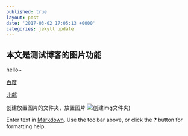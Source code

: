 ```yaml
---
published: true
layout: post
date: '2017-03-02 17:05:13 +0000'
categories: jekyll update
---
```

## 本文是测试博客的图片功能
hello~

[百度](http://www.baidu.com/)

[北邮](http://www.bupt.edu.cn/)


创建放置图片的文件夹，放置图片
![创建img文件夹]({{site.baseurl}}/img/img_start.JPG))


Enter text in [Markdown](http://daringfireball.net/projects/markdown/). Use the toolbar above, or click the **?** button for formatting help.
